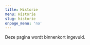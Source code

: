 ```yaml
---
title: Historie
menu: Historie
slug: historie
onpage_menu: 'no'
---
```


Deze pagina wordt binnenkort ingevuld.

